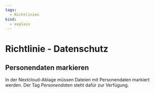 ```yaml
---
tags:
  - Richtlinien
kind:
  - explain
---
```

# Richtlinie - Datenschutz

## Personendaten markieren

In der Nextcloud-Ablage müssen Dateien mit Personendaten markiert werden. Der Tag *Personendaten* steht dafür zur Verfügung.